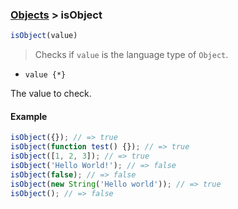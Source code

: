 ### [Objects](../) > isObject

```js
isObject(value)
```

> Checks if <code>value</code> is the language type of <code>Object</code>.

- <code>value {\*}</code>

The value to check.

#### Example
```js
isObject({}); // => true
isObject(function test() {}); // => true
isObject([1, 2, 3]); // => true
isObject('Hello World!'); // => false
isObject(false); // => false
isObject(new String('Hello world')); // => true
isObject(); // => false
```
